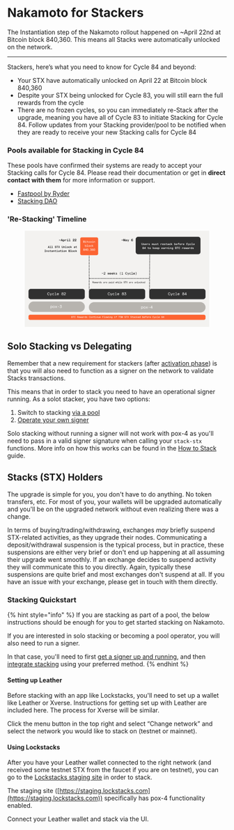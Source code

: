 # Nakamoto for Stackers

The Instantiation step of the Nakamoto rollout happened on \~April 22nd at Bitcoin block 840,360.  This means all Stacks were automatically unlocked on the network.

***

Stackers, here’s what you need to know for Cycle 84 and beyond:

* Your STX have automatically unlocked on April 22 at Bitcoin block 840,360&#x20;
* Despite your STX being unlocked for Cycle 83, you will still earn the full rewards from the cycle
* There are no frozen cycles, so you can immediately re-Stack after the upgrade, meaning you have all of Cycle 83 to initiate Stacking for Cycle 84. Follow updates from your Stacking provider/pool to be notified when they are ready to receive your new Stacking calls for Cycle 84

### Pools available for Stacking in Cycle 84

These pools have confirmed their systems are ready to accept your Stacking calls for Cycle 84. Please read their documentation or get in **direct contact with them** for more information or support.

* [Fastpool by Ryder](https://fastpool.org/)
* [Stacking DAO](https://medium.com/@stackingdao/the-nakamoto-odyssey-20x-point-boost-on-new-deposits-and-more-567c3a509112)

### 'Re-Stacking' Timeline

<figure><img src="../../.gitbook/assets/Stacking Graphic (1).png" alt=""><figcaption></figcaption></figure>

## Solo Stacking vs Delegating

Remember that a new requirement for stackers (after [activation phase](./)) is that you will also need to function as a signer on the network to validate Stacks transactions.

This means that in order to stack you need to have an operational signer running. As a solot stacker, you have two options:

1. Switch to stacking [via a pool](https://www.stacks.co/learn/stacking)
2. [Operate your own signer](../signing-and-stacking/running-a-signer.md)

Solo stacking without running a signer will not work with pox-4 as you'll need to pass in a valid signer signature when calling your `stack-stx` functions. More info on how this works can be found in the [How to Stack](../signing-and-stacking/stacking-flow.md) guide.

## Stacks (STX) Holders

The upgrade is simple for you, you don't have to do anything. No token transfers, etc. For most of you, your wallets will be upgraded automatically and you'll be on the upgraded network without even realizing there was a change.&#x20;

In terms of buying/trading/withdrawing, exchanges _may_ briefly suspend STX-related activities, as they upgrade their nodes. Communicating a deposit/withdrawal suspension is the typical process, but in practice, these suspensions are either very brief or don't end up happening at all assuming their upgrade went smoothly. If an exchange decides to suspend activity they will communicate this to you directly. Again, typically these suspensions are quite brief and most exchanges don't suspend at all. If you have an issue with your exchange, please get in touch with them directly.&#x20;

### Stacking Quickstart

{% hint style="info" %}
If you are stacking as part of a pool, the below instructions should be enough for you to get started stacking on Nakamoto.

If you are interested in solo stacking or becoming a pool operator, you will also need to run a signer.

In that case, you'll need to first [get a signer up and running](../signing-and-stacking/running-a-signer.md), and then [integrate stacking](../signing-and-stacking/stacking-flow.md) using your preferred method.
{% endhint %}

#### Setting up Leather

Before stacking with an app like Lockstacks, you'll need to set up a wallet like Leather or Xverse. Instructions for getting set up with Leather are included here. The process for Xverse will be similar.

Click the menu button in the top right and select “Change network” and select the network you would like to stack on (testnet or mainnet).

#### Using Lockstacks

After you have your Leather wallet connected to the right network (and received some testnet STX from the faucet if you are on testnet), you can go to the [Lockstacks staging site](https://staging.lockstacks.com) in order to stack.

The staging site ([https://staging.lockstacks.com](https://staging.lockstacks.com)) specifically has pox-4 functionality enabled.

Connect your Leather wallet and stack via the UI.

